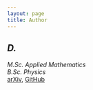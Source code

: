 ```yaml
---
layout: page
title: Author
---
```


## *D.*

*M.Sc. Applied Mathematics*\
*B.Sc. Physics*\
[arXiv](https://arxiv.org/search/hep-th?searchtype=author&query=Suarez%2C+D), [GitHub](https://github.com/dszv)
